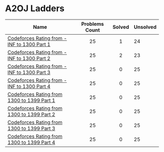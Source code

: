 # A2OJ Ladders


|  Name | Problems Count | Solved | Unsolved
|---|:---:|:---:|---|
|[Codeforces Rating from -INF to 1300 Part 1 ](https://codeforces.com/group/JC4gmpF4LH/contest/259094)|25|1|24
|[Codeforces Rating from -INF to 1300 Part 2](https://codeforces.com/group/JC4gmpF4LH/contest/259095)|25|2|23
|[Codeforces Rating from -INF to 1300 Part 3](https://codeforces.com/group/JC4gmpF4LH/contest/259096)|25|0|25
|[Codeforces Rating from -INF to 1300 Part 4](https://codeforces.com/group/JC4gmpF4LH/contest/259097)|25|0|25
|[Codeforces Rating from 1300 to 1399 Part 1 ](https://codeforces.com/group/JC4gmpF4LH/contest/259100)|25|0|25
|[Codeforces Rating from 1300 to 1399 Part 2](https://codeforces.com/group/JC4gmpF4LH/contest/259101)|25|0|25
|[Codeforces Rating from 1300 to 1399 Part 3](https://codeforces.com/group/JC4gmpF4LH/contest/259102)|25|0|25
|[Codeforces Rating from 1300 to 1399 Part 4](https://codeforces.com/group/JC4gmpF4LH/contest/259103)|25|0|25
